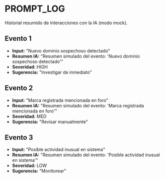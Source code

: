 # PROMPT_LOG

Historial resumido de interacciones con la IA (modo mock).

## Evento 1
- **Input:** "Nuevo dominio sospechoso detectado"
- **Resumen IA:** "Resumen simulado del evento: 'Nuevo dominio sospechoso detectado'"
- **Severidad:** HIGH
- **Sugerencia:** "Investigar de inmediato"

## Evento 2
- **Input:** "Marca registrada mencionada en foro"
- **Resumen IA:** "Resumen simulado del evento: 'Marca registrada mencionada en foro'"
- **Severidad:** MED
- **Sugerencia:** "Revisar manualmente"

## Evento 3
- **Input:** "Posible actividad inusual en sistema"
- **Resumen IA:** "Resumen simulado del evento: 'Posible actividad inusual en sistema'"
- **Severidad:** LOW
- **Sugerencia:** "Monitorear"
